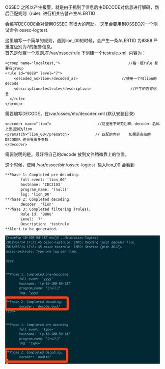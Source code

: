 OSSEC 之所以产生报警，就是由于抓到了信息后由DECODE对信息进行解码，然后匹配规则（rule）进行相关告警产生ALERTID

会编写DECODE会对使用OSSEC 有很大的帮助。 这里会要用到OSSEC的一个测试命令 ossec-logtest.

 这里编写一个简单的规则，遇到lion\_00的时候，会产生一条ALERTID 为8888 严重度级别为7的报警信息。  
 首先是创建一个规则,在/var/ossec/rule 下创建一个testrule.xml  内容为：

```
<group name="localtest,">                               //每一组rule 都要有group
<rule id="8888" level="7">
    <decoded_as>lion</decoded_as>                    //使用一个叫lion的decode 
    <description>testrule</description>                  //产生的告警信息
  </rule>
</group>
```

需要编写DECODE，在/var/ossec/etc/decoder.xml \(默认安装目录\)

```
<decoder name="lion">                     //这里是不规范注释，decoder 名称 上面提到的lion
<prematch>^lion_00</prematch>            // 匹配的内容    如果是高级的DECODER 还会有很多参数   
</decoder>  
```

需要说明的是，最好将自己的decode 放到文件稍微靠上的位置。

这个时候，使用 /var/ossec/bin/ossec-logtest  输入lion\_00 会看到

```
**Phase 1: Completed pre-decoding.
       full event: 'lion_00'
       hostname: 'IDC2103'
       program_name: '(null)'
       log: 'lion_00'
**Phase 2: Completed decoding.
       decoder: 'lion'
**Phase 3: Completed filtering (rules).
       Rule id: '8888'
       Level: '7'
       Description: 'testrule'
**Alert to be generated.
```

![](/assets/ossec_decode1.png)



